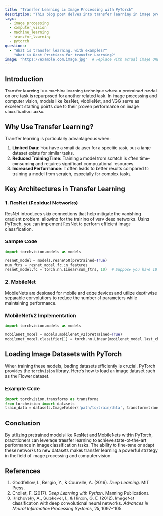 ```yaml
---
title: "Transfer Learning in Image Processing with PyTorch"
description: "This blog post delves into transfer learning in image processing, computer vision, and machine learning, specifically utilizing PyTorch."
tags:
  - image_processing
  - computer_vision
  - machine_learning
  - transfer_learning
  - pytorch
questions:
  - "What is transfer learning, with examples?"
  - "What is Best Practices for transfer Learning?"
image: "https://example.com/image.jpg"  # Replace with actual image URL
---
```


## Introduction
Transfer learning is a machine learning technique where a pretrained model on one task is repurposed for another related task. In image processing and computer vision, models like ResNet, MobileNet, and VGG serve as excellent starting points due to their proven performance on image classification tasks.

## Why Use Transfer Learning?
Transfer learning is particularly advantageous when:
1. **Limited Data**: You have a small dataset for a specific task, but a large dataset exists for similar tasks.
2. **Reduced Training Time**: Training a model from scratch is often time-consuming and requires significant computational resources.
3. **Increased Performance**: It often leads to better results compared to training a model from scratch, especially for complex tasks.

## Key Architectures in Transfer Learning
### 1. ResNet (Residual Networks)
ResNet introduces skip connections that help mitigate the vanishing gradient problem, allowing for the training of very deep networks. Using PyTorch, you can implement ResNet to perform efficient image classification.
### Sample Code
```python
import torchvision.models as models

resnet_model = models.resnet50(pretrained=True)
num_ftrs = resnet_model.fc.in_features
resnet_model.fc = torch.nn.Linear(num_ftrs, 10)  # Suppose you have 10 classes
```

### 2. MobileNet
MobileNets are designed for mobile and edge devices and utilize depthwise separable convolutions to reduce the number of parameters while maintaining performance.
### MobileNetV2 Implementation
```python
import torchvision.models as models

mobilenet_model = models.mobilenet_v2(pretrained=True)
mobilenet_model.classifier[1] = torch.nn.Linear(mobilenet_model.last_channel, 10)
```

## Loading Image Datasets with PyTorch
When training these models, loading datasets efficiently is crucial. PyTorch provides the `torchvision` library. Here's how to load an image dataset such as the Flower dataset.
### Example Code
```python
import torchvision.transforms as transforms
from torchvision import datasets
train_data = datasets.ImageFolder('path/to/train/data', transform=transform)
```

## Conclusion
By utilizing pretrained models like ResNet and MobileNets within PyTorch, practitioners can leverage transfer learning to achieve state-of-the-art performance in image classification tasks. The ability to fine-tune or adapt these networks to new datasets makes transfer learning a powerful strategy in the field of image processing and computer vision.

## References
1. Goodfellow, I., Bengio, Y., & Courville, A. (2016). *Deep Learning*. MIT Press.
2. Chollet, F. (2017). *Deep Learning with Python*. Manning Publications.
3. Krizhevsky, A., Sutskever, I., & Hinton, G. E. (2012). ImageNet classification with deep convolutional neural networks. *Advances in Neural Information Processing Systems*, 25, 1097-1105.